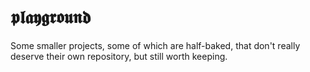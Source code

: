 # 𝖕𝖑𝖆𝖞𝖌𝖗𝖔𝖚𝖓𝖉

Some smaller projects, some of which are half-baked, that don't really deserve their own repository, but still worth keeping.
